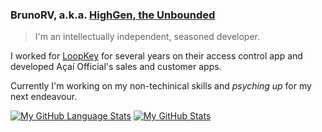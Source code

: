 ### BrunoRV, a.k.a. **[HighGen, the Unbounded](https://steamcommunity.com/id/highgen)**

> I'm an intellectually independent, seasoned developer.

I worked for [LoopKey](https://www.loopkey.com.br) for several years on their access control app and developed Açaí Official's sales and customer apps.

Currently I'm working on my non-techinical skills and *psyching up* for my next endeavour.

[![My GitHub Language Stats](https://github-readme-stats.vercel.app/api/top-langs/?username=BrunoRV&langs_count=5&theme=tokyonight&count_private=true)]()
[![My GitHub Stats](https://github-readme-stats.vercel.app/api/?username=BrunoRV&count_private=true&theme=tokyonight&showicons=true)]()
